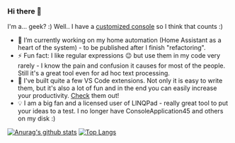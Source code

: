 ### Hi there 👋

I'm a... geek? :) Well.. I have a [customized console](https://github.com/ipatalas/ConEmu) so I think that counts :)

- 🔭 I’m currently working on my home automation (Home Assistant as a heart of the system) - to be published after I finish "refactoring".
- ⚡ Fun fact: I like regular expressions 😉 but use them in my code very rarely - I know the pain and confusion it causes for most of the people. Still it's a great tool even for ad hoc text processing.
- 🚧 I've built quite a few VS Code extensions. Not only it is easy to write them, but it's also a lot of fun and in the end you can easily increase your productivity. [Check](https://github.com/ipatalas?tab=repositories&q=vscode&type=&language=) them out!
- 💡 I am a big fan and a licensed user of LINQPad - really great tool to put your ideas to a test. I no longer have ConsoleApplication45 and others on my disk :)


[![Anurag's github stats](https://github-readme-stats.vercel.app/api?username=ipatalas&show_icons=true)](https://github.com/anuraghazra/github-readme-stats)
[![Top Langs](https://github-readme-stats.vercel.app/api/top-langs/?username=ipatalas&layout=compact)](https://github.com/anuraghazra/github-readme-stats)
